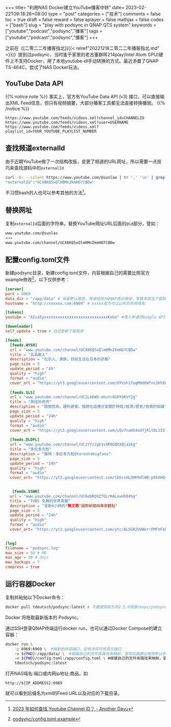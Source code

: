 +++
title= "利用NAS Docker建立YouTube播客中转"
date= 2023-02-22T09:18:26+08:00
type = "post"
categories = ["技术"]
comments = false
toc = true
draft = false
reward = false
aplayer = false
mathjax = false
codes = ["bash"]
slug = "play with podsync in QNAP QTS system"
keywords = ["youtube","podcast","podsync","播客"]
tags = ["youtube","podcast","podsync","播客"]
+++

之前在《[二零二二年播客指北]({{< relref"20221218二零二二年播客指北.md" >}})》提到过podsync，当时鉴于家里的老古董群晖214play(Intel Atom CPU)硬件上不支持Docker，用了本地youtube-dl手动转换的方式。最近添置了QNAP TS-464C，尝试了NAS Docker玩法。

## YouTube Data API

{{% notice note %}}
事实上，官方有YouTube Data API (v3) 接口，可以直接输出XML Feed信息，但只有视频摘要，大部分播客工具都无法直接转换播放。
{{% /notice %}}

```
https://www.youtube.com/feeds/videos.xml?channel_id=CHANNELID
https://www.youtube.com/feeds/videos.xml?user=USERNAME
https://www.youtube.com/feeds/videos.xml?playlist_id=YOUR_YOUTUBE_PLAYLIST_NUMBER
```
<!--more-->

## 查找频道externalId

由于近期YouTube做了一次结构改版，变更了频道的URL网址，所以需要一点技巧来查找源码中的`externalId`

```bash
curl -D- --silent https://www.youtube.com/@sunlao | tr ',' '\n' | grep "externalId" 
"externalId":"UCX8KQ5xQlm0MnZkmHO7CBDw"
```
不习惯bash的人也可以参考其他的方法[^1]。

## 替换网址

复制`externalId`后面的字符串，替换YouTube网址URL后面的`@id`部分，譬如：

```bash
www.youtube.com/@sunlao
→→→
www.youtube.com/channel/UCX8KQ5xQlm0MnZkmHO7CBDw
```

## 配置config.toml文件

新建podsync目录，新建config.toml文件，内容根据自己的需要比照官方example修改[^2]，以下仅供参考：

```toml
[server]
port = 6969
data_dir = "/app/data" # 保留默认路径，我曾经改为QNAP绝对路径，导致本地无下载转换文档，播放出错。
hostname = "http://xxxxxx.com:6969" # xxxxx改为可以公布的外网域名

[tokens]
youtube = "AIzaSyxxxxxxxxxxxxxxxxxxxxxxxxxxxxKoUo" #填入申请的Google API Key，注意：每日有配额限制

[downloader]
self_update = true # 自动更新下载程序

[feeds]
  [feeds.WYSR]
  url = "www.youtube.com/channel/UCX8KQ5xQlm0MnZkmHO7CBDw"
  title = "五岳散人"
  description = "北京人、满族，目前生活在日本的京都"
  page_size = 5
  update_period = "4h"
  quality = "high"
  format = "audio"
  cover_art = "https://yt3.googleusercontent.com/0YVsh1foqM9dKWfns1KhXLwtSeO-4P23cHsckNPUuEpGsM6CO5SMpGP-chr7L_UHo5iBJygcLv4=s176-c-k-c0x00ffffff-no-rj"
 
  [feeds.SLS]
  url = "www.youtube.com/channel/UC1Lk6WO-eKuYc6GHYbKVY2g"
  title = "政经孙老师"
  description = "順勢而為，趨利避害。我將在這裡分享關於時政/經濟/歷史/投資的知識"
  page_size = 5
  update_period = "24h"
  quality = "high"
  format = "audio"
  cover_art = "https://yt3.googleusercontent.com/cQv7naHS4oUYjRltDL1ISldrs_2bDo_yIPUM2aoo4ZTeDmE-rHAkF6xhrzqnP7th0J28oxhGRw=s176-c-k-c0x00ffffff-no-rj"
  
  [feeds.DLDFL]
  url = "www.youtube.com/channel/UCzYYzigb1vXR0GQXXBja2kg"
  title = "多伦多方脸"
  description = "推特：多伦多方脸@torontobigface"  
  page_size = 5
  update_period = "24h"
  quality = "high"
  format = "audio"
  cover_art= "https://yt3.googleusercontent.com/CkhcsHLOHH94lWB-p9kXH0sQ4DA527KXd35tKnYCpRu2reuQjDx2AKvjSZtats3AgNOzAFxf6w=s176-c-k-c0x00ffffff-no-rj"

 
   [feeds.SSWN]
  url = "www.youtube.com/channel/UC6ebRQXZfOLrKALxwUh84Sg"
  title = "TVBS 文茜的世界周報"
  description = "全新4小時的"陳文茜"國際新聞與專家觀點"  
  page_size = 5
  update_period = "24h"
  quality = "high"
  format = "audio"
  cover_art= "https://yt3.googleusercontent.com/ytc/AL5GRJUVWerrFMfeFkR7_H6QAQXZ-jyweBLhQtiWAOKV=s176-c-k-c0x00ffffff-no-rj"

  
[log]
filename = "podsync.log"
max_size = 50 # MB
max_age = 30 # days
max_backups = 7
compress = true
```

## 运行容器Docker

复制并粘贴以下Docker命令：

```bash
docker pull tdeutsch/podsync:latest # 不要使用官方的2.5.0镜像(mxpv/podsync:latest)，会报错 
```
Docker 将拖取最新版本的 Podsync。

通过SSH登录QNAP终端运行docker run，也可以通过Docker Compose的建立容器：

```bash
docker run \
    -p 6969:6969 \  #映射的外部端口，如有冲突可改高位端口
    -v ${PWD}:/app/data/ \  #根据自己的文件夹路径来映射，冒号后面建议使用默认参数
    -v ${PWD}/config.toml:/app/config.toml \ #根据自己的文件夹路径来映射，冒号后面建议使用默认参数
    tdeutsch/podsync:latest
```

打开NAS域名:端口或内网ip地址:商品，如
```
http://${IP_ADDRESS}:6969
```
就可以看到后缀名为xml的Feed URL以及对应的下载目录。

[^1]: [2023 年如何查找 Youtube Channel ID？ - Another Dayu](https://anotherdayu.com/2023/4530/)
[^2]: [podsync/config.toml.example](https://github.com/mxpv/podsync/blob/main/config.toml.example)